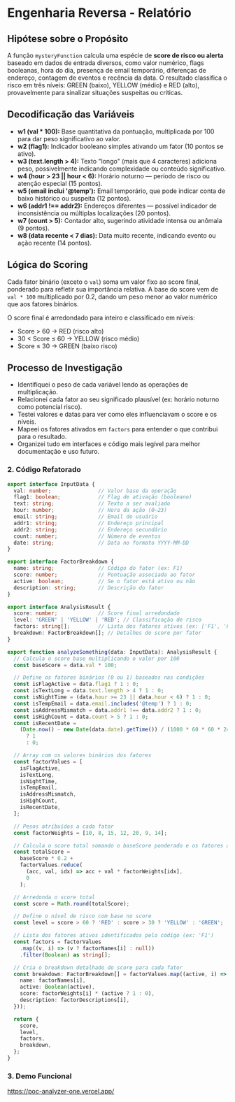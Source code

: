 # Engenharia Reversa - Relatório

## Hipótese sobre o Propósito
A função `mysteryFunction` calcula uma espécie de **score de risco ou alerta** baseado em dados de entrada diversos, como valor numérico, flags booleanas, hora do dia, presença de email temporário, diferenças de endereço, contagem de eventos e recência da data. O resultado classifica o risco em três níveis: GREEN (baixo), YELLOW (médio) e RED (alto), provavelmente para sinalizar situações suspeitas ou críticas.

## Decodificação das Variáveis

- **w1 (val * 100):** Base quantitativa da pontuação, multiplicada por 100 para dar peso significativo ao valor.
- **w2 (flag1):** Indicador booleano simples ativando um fator (10 pontos se ativo).
- **w3 (text.length > 4):** Texto "longo" (mais que 4 caracteres) adiciona peso, possivelmente indicando complexidade ou conteúdo significativo.
- **w4 (hour > 23 || hour < 6):** Horário noturno — período de risco ou atenção especial (15 pontos).
- **w5 (email inclui '@temp'):** Email temporário, que pode indicar conta de baixo histórico ou suspeita (12 pontos).
- **w6 (addr1 !== addr2):** Endereços diferentes — possível indicador de inconsistência ou múltiplas localizações (20 pontos).
- **w7 (count > 5):** Contador alto, sugerindo atividade intensa ou anômala (9 pontos).
- **w8 (data recente < 7 dias):** Data muito recente, indicando evento ou ação recente (14 pontos).

## Lógica do Scoring

Cada fator binário (exceto o `val`) soma um valor fixo ao score final, ponderado para refletir sua importância relativa. A base do score vem de `val * 100` multiplicado por 0.2, dando um peso menor ao valor numérico que aos fatores binários.

O score final é arredondado para inteiro e classificado em níveis:

- Score > 60 → RED (risco alto)
- 30 < Score ≤ 60 → YELLOW (risco médio)
- Score ≤ 30 → GREEN (baixo risco)

## Processo de Investigação

- Identifiquei o peso de cada variável lendo as operações de multiplicação.
- Relacionei cada fator ao seu significado plausível (ex: horário noturno como potencial risco).
- Testei valores e datas para ver como eles influenciavam o score e os níveis.
- Mapeei os fatores ativados em `factors` para entender o que contribui para o resultado.
- Organizei tudo em interfaces e código mais legível para melhor documentação e uso futuro.

### 2. **Código Refatorado**
```typescript
export interface InputData {
  val: number;               // Valor base da operação
  flag1: boolean;            // Flag de ativação (booleano)
  text: string;              // Texto a ser avaliado
  hour: number;              // Hora da ação (0–23)
  email: string;             // Email do usuário
  addr1: string;             // Endereço principal
  addr2: string;             // Endereço secundário
  count: number;             // Número de eventos
  date: string;              // Data no formato YYYY-MM-DD
}

export interface FactorBreakdown {
  name: string;              // Código do fator (ex: F1)
  score: number;             // Pontuação associada ao fator
  active: boolean;           // Se o fator está ativo ou não
  description: string;       // Descrição do fator
}

export interface AnalysisResult {
  score: number;             // Score final arredondado
  level: 'GREEN' | 'YELLOW' | 'RED'; // Classificação de risco
  factors: string[];         // Lista dos fatores ativos (ex: ['F1', 'F3'])
  breakdown: FactorBreakdown[]; // Detalhes do score por fator
}

export function analyzeSomething(data: InputData): AnalysisResult {
  // Calcula o score base multiplicando o valor por 100
  const baseScore = data.val * 100;

  // Define os fatores binários (0 ou 1) baseados nas condições
  const isFlagActive = data.flag1 ? 1 : 0;
  const isTextLong = data.text.length > 4 ? 1 : 0;
  const isNightTime = (data.hour >= 23 || data.hour < 6) ? 1 : 0;
  const isTempEmail = data.email.includes('@temp') ? 1 : 0;
  const isAddressMismatch = data.addr1 !== data.addr2 ? 1 : 0;
  const isHighCount = data.count > 5 ? 1 : 0;
  const isRecentDate =
    (Date.now() - new Date(data.date).getTime()) / (1000 * 60 * 60 * 24) < 7
      ? 1
      : 0;

  // Array com os valores binários dos fatores
  const factorValues = [
    isFlagActive,
    isTextLong,
    isNightTime,
    isTempEmail,
    isAddressMismatch,
    isHighCount,
    isRecentDate,
  ];

  // Pesos atribuídos a cada fator
  const factorWeights = [10, 8, 15, 12, 20, 9, 14];

  // Calcula o score total somando o baseScore ponderado e os fatores ativos ponderados
  const totalScore =
    baseScore * 0.2 +
    factorValues.reduce(
      (acc, val, idx) => acc + val * factorWeights[idx],
      0
    );

  // Arredonda o score total
  const score = Math.round(totalScore);

  // Define o nível de risco com base no score
  const level = score > 60 ? 'RED' : score > 30 ? 'YELLOW' : 'GREEN';

  // Lista dos fatores ativos identificados pelo código (ex: 'F1')
  const factors = factorValues
    .map((v, i) => (v ? factorNames[i] : null))
    .filter(Boolean) as string[];

  // Cria o breakdown detalhado do score para cada fator
  const breakdown: FactorBreakdown[] = factorValues.map((active, i) => ({
    name: factorNames[i],
    active: Boolean(active),
    score: factorWeights[i] * (active ? 1 : 0),
    description: factorDescriptions[i],
  }));

  return {
    score,
    level,
    factors,
    breakdown,
  };
}
```

### 3. **Demo Funcional**
https://poc-analyzer-one.vercel.app/